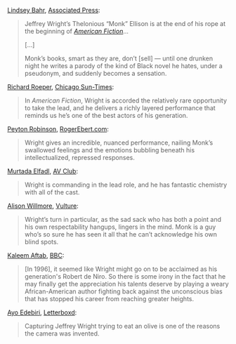 <!-- Jeffrey Wright -->
[Lindsey Bahr](https://twitter.com/ldbahr?lang=en), [Associated Press](https://apnews.com/article/film-review-american-fiction-jeffrey-wright-11f81019febad626453608ba7adafb52):

> Jeffrey Wright’s Thelonious “Monk” Ellison is at the end of his rope at the beginning of [_American Fiction_](/movies/1056360)...
>
> [...]
>
> Monk’s books, smart as they are, don’t [sell] — until one drunken night he writes a parody of the kind of Black novel he hates, under a pseudonym, and suddenly becomes a sensation.

[Richard Roeper](https://www.threads.net/@richardroeper), [Chicago Sun-Times](https://chicago.suntimes.com/movies-and-tv/2023/12/19/24004015/american-fiction-review-jeffrey-wright-movie-cord-jefferson):

> In _American Fiction_, Wright is accorded the relatively rare opportunity to take the lead, and he delivers a richly layered performance that reminds us he’s one of the best actors of his generation.

[Peyton Robinson](https://twitter.com/peytondani), [RogerEbert.com](https://www.rogerebert.com/reviews/american-fiction-film-review-2023):

> Wright gives an incredible, nuanced performance, nailing Monk’s swallowed feelings and the emotions bubbling beneath his intellectualized, repressed responses.

[Murtada Elfadl](https://twitter.com/ME_Says), [AV Club](https://www.avclub.com/american-fiction-movie-review-cord-jefferson-1851084070):

> Wright is commanding in the lead role, and he has fantastic chemistry with all of the cast.

[Alison Willmore](https://bsky.app/profile/alisonwillmore.bsky.social), [Vulture](https://www.vulture.com/article/american-fiction-review-a-satire-thatll-keep-us-talking.html):

> Wright’s turn in particular, as the sad sack who has both a point and his own respectability hangups, lingers in the mind. Monk is a guy who’s so sure he has seen it all that he can’t acknowledge his own blind spots.

[Kaleem Aftab](https://twitter.com/aftabamon), [BBC](https://www.bbc.com/culture/article/20230919-american-fiction-review-could-jeffrey-wright-win-the-best-actor-oscar):

> [In 1996], it seemed like Wright might go on to be acclaimed as his generation's Robert de Niro. So there is some irony in the fact that he may finally get the appreciation his talents deserve by playing a weary African-American author fighting back against the unconscious bias that has stopped his career from reaching greater heights.

[Ayo Edebiri](https://www.instagram.com/ayoedebiri/), [Letterboxd](https://letterboxd.com/fumilayo/film/american-fiction/):

> Capturing Jeffrey Wright trying to eat an olive is one of the reasons the camera was invented.